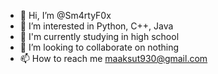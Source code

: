 - 👋 Hi, I’m @Sm4rtyF0x
- 👀 I’m interested in Python, C++, Java
- 🌱 I'm currently studying in high school
- 💞️ I’m looking to collaborate on nothing
- 📫 How to reach me maaksut930@gmail.com

<!---
Sm4rtyF0x/Sm4rtyF0x is a ✨ special ✨ repository because its `README.md` (this file) appears on your GitHub profile.
You can click the Preview link to take a look at your changes.
--->
